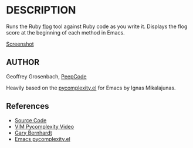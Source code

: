 DESCRIPTION
===========

Runs the Ruby [flog](http://ruby.sadi.st/Flog.html) tool against Ruby code as you write it. Displays the flog score at the beginning of each method in Emacs.

[Screenshot](http://peepcode.com/system/uploads/2009/flog-ruby-emacs.png)

AUTHOR
------

Geoffrey Grosenbach, [PeepCode](http://peepcode.com) 

Heavily based on the [pycomplexity.el](http://bitbucket.org/garybernhardt/pycomplexity/) for Emacs by Ignas Mikalajunas.

References
----------

* [Source Code](http://github.com/topfunky/emacs-starter-kit/tree/master/vendor/ruby-complexity/)
* [VIM Pycomplexity Video](http://www.vimeo.com/7259161)
* [Gary Bernhardt](http://blog.extracheese.org/)
* [Emacs pycomplexity.el](http://blog.pow.lt/2009/11/27/cyclomatic-complexity-in-emacs/)

